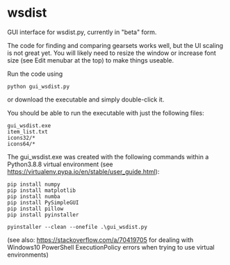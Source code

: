 # wsdist
GUI interface for wsdist.py, currently in "beta" form.

The code for finding and comparing gearsets works well, but the UI scaling is not great yet.
You will likely need to resize the window or increase font size (see Edit menubar at the top) to make things useable.


Run the code using

    python gui_wsdist.py

or download the executable and simply double-click it.

You should be able to run the executable with just the following files:

    gui_wsdist.exe
    item_list.txt
    icons32/*
    icons64/*

The gui_wsdist.exe was created with the following commands within a Python3.8.8 virtual environment (see https://virtualenv.pypa.io/en/stable/user_guide.html):

    pip install numpy
    pip install matplotlib
    pip install numba
    pip install PySimpleGUI
    pip install pillow
    pip install pyinstaller

    pyinstaller --clean --onefile .\gui_wsdist.py

(see also: https://stackoverflow.com/a/70419705 for dealing with Windows10 PowerShell ExecutionPolicy errors when trying to use virtual environments)